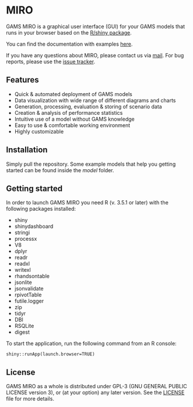 # MIRO

GAMS MIRO is a graphical user interface (GUI) for your GAMS models that runs in your browser based on the [R/shiny package](https://github.com/rstudio/shiny).

You can find the documentation with examples [here](http://gams.com/miro).

If you have any questions about MIRO, please contact us via [mail](support@gams.com). For bug reports, please use the [issue tracker](https://git.gams.com/fproske/gmswebui/issues).

## Features

* Quick & automated deployment of GAMS models
* Data visualization with wide range of different diagrams and charts
* Generation, processing, evaluation & storing of scenario data
* Creation & analysis of performance statistics
* Intuitive use of a model without GAMS knowledge
* Easy to use & comfortable working environment
* Highly customizable

## Installation

Simply pull the repository. Some example models that help you getting started can be found inside the *model* folder.

## Getting started

In order to launch GAMS MIRO you need R (v. 3.5.1 or later) with the following packages installed:

* shiny
* shinydashboard
* stringi
* processx
* V8
* dplyr
* readr
* readxl
* writexl
* rhandsontable
* jsonlite
* jsonvalidate
* rpivotTable
* futile.logger
* zip
* tidyr
* DBI
* RSQLite
* digest

To start the application, run the following command from an R console:
```
shiny::runApp(launch.browser=TRUE)
```

## License

GAMS MIRO as a whole is distributed under GPL-3 (GNU GENERAL PUBLIC LICENSE version 3), or (at your option) any later version. 
See the [LICENSE](LICENSE) file for more details.